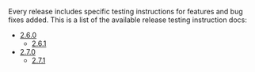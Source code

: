 Every release includes specific testing instructions for features and bug fixes added. This is a list of the available release testing instruction docs:

- [2.6.0](./260.md)
    - [2.6.1](./261.md)
- [2.7.0](./270.md)
    - [2.7.1](./271.md)
